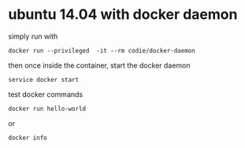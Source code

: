 # ubuntu 14.04 with docker daemon

simply run with 

`docker run --privileged  -it --rm codie/docker-daemon`

then once inside the container, start the docker daemon

`service docker start`

test docker commands

`docker run hello-world`

or

`docker info`

